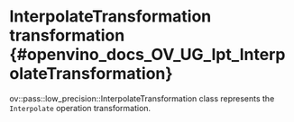 # InterpolateTransformation transformation {#openvino_docs_OV_UG_lpt_InterpolateTransformation}

ov::pass::low_precision::InterpolateTransformation class represents the `Interpolate` operation transformation.
